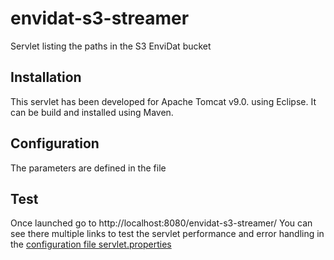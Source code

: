 # envidat-s3-streamer
Servlet listing the paths in the S3 EnviDat bucket

## Installation
This servlet has been developed for Apache Tomcat v9.0. using Eclipse.
It can be build and installed using Maven.

## Configuration
The parameters are defined in the file 

## Test
Once launched go to http://localhost:8080/envidat-s3-streamer/ 
You can see there multiple links to test the servlet performance and error handling in the [configuration file servlet.properties ](WebContent/WEB-INF/servlet.properties)

